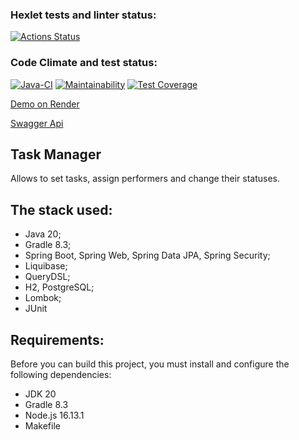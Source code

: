 ### Hexlet tests and linter status:
[![Actions Status](https://github.com/FirefullHawk/java-project-73/actions/workflows/hexlet-check.yml/badge.svg)](https://github.com/FirefullHawk/java-project-73/actions)

### Code Climate and test status:
[![Java-CI](https://github.com/FirefullHawk/java-project-73/actions/workflows/main.yml/badge.svg)](https://github.com/FirefullHawk/java-project-73/actions/workflows/main.yml)
[![Maintainability](https://api.codeclimate.com/v1/badges/dae3f61b2207c8939cdd/maintainability)](https://codeclimate.com/github/FirefullHawk/java-project-73/maintainability)
[![Test Coverage](https://api.codeclimate.com/v1/badges/dae3f61b2207c8939cdd/test_coverage)](https://codeclimate.com/github/FirefullHawk/java-project-73/test_coverage)

[Demo on Render](https://task-manager-xddh.onrender.com)

[Swagger Api](https://task-manager-xddh.onrender.com/swagger-ui/index.html)

<h2><b>Task Manager</b></h2>
<p>Allows to set tasks, assign performers and change their statuses.</p>

## The stack used:
* Java 20;
* Gradle 8.3;
* Spring Boot, Spring Web, Spring Data JPA, Spring Security;
* Liquibase;
* QueryDSL;
* H2, PostgreSQL;
* Lombok;
* JUnit

## Requirements:
Before you can build this project, you must install and configure the following dependencies:
* JDK 20
* Gradle 8.3
* Node.js 16.13.1
* Makefile
